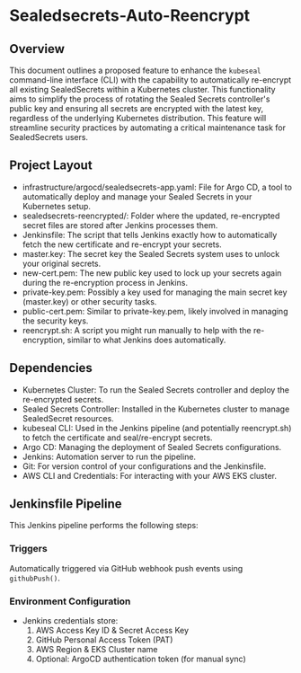# Sealedsecrets-Auto-Reencrypt

## Overview
  This document outlines a proposed feature to enhance the `kubeseal` command-line interface (CLI) with the capability to automatically re-encrypt all existing SealedSecrets within   a Kubernetes cluster. This functionality aims to simplify the process of rotating the Sealed Secrets controller's public key and ensuring all secrets are encrypted with the         latest key, regardless of the underlying Kubernetes distribution. This feature will streamline security practices by automating a critical maintenance task for 
  SealedSecrets users.

## Project Layout
  - infrastructure/argocd/sealedsecrets-app.yaml: File for Argo CD, a tool to automatically deploy and manage your Sealed Secrets in your Kubernetes setup.
  - sealedsecrets-reencrypted/: Folder where the updated, re-encrypted secret files are stored after Jenkins processes them.
  - Jenkinsfile: The script that tells Jenkins exactly how to automatically fetch the new certificate and re-encrypt your secrets.
  - master.key: The secret key the Sealed Secrets system uses to unlock your original secrets.
  - new-cert.pem: The new public key used to lock up your secrets again during the re-encryption process in Jenkins.
  - private-key.pem: Possibly a key used for managing the main secret key (master.key) or other security tasks.
  - public-cert.pem: Similar to private-key.pem, likely involved in managing the security keys.
  - reencrypt.sh: A script you might run manually to help with the re-encryption, similar to what Jenkins does automatically.

## Dependencies
  - Kubernetes Cluster: To run the Sealed Secrets controller and deploy the re-encrypted secrets.
  - Sealed Secrets Controller: Installed in the Kubernetes cluster to manage SealedSecret resources.
  - kubeseal CLI: Used in the Jenkins pipeline (and potentially reencrypt.sh) to fetch the certificate and seal/re-encrypt secrets.
  - Argo CD: Managing the deployment of Sealed Secrets configurations.
  - Jenkins: Automation server to run the pipeline.
  - Git: For version control of your configurations and the Jenkinsfile.
  - AWS CLI and Credentials: For interacting with your AWS EKS cluster.

## Jenkinsfile Pipeline
  This Jenkins pipeline performs the following steps:

  ### Triggers
  Automatically triggered via GitHub webhook push events using `githubPush()`.
  ### Environment Configuration
  - Jenkins credentials store:
      1. AWS Access Key ID & Secret Access Key
      2. GitHub Personal Access Token (PAT)
      3. AWS Region & EKS Cluster name
      4. Optional: ArgoCD authentication token (for manual sync)
